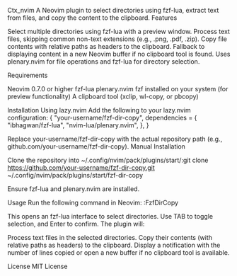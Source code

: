 Ctx_nvim
A Neovim plugin to select directories using fzf-lua, extract text from files, and copy the content to the clipboard.
Features

Select multiple directories using fzf-lua with a preview window.
Process text files, skipping common non-text extensions (e.g., .png, .pdf, .zip).
Copy file contents with relative paths as headers to the clipboard.
Fallback to displaying content in a new Neovim buffer if no clipboard tool is found.
Uses plenary.nvim for file operations and fzf-lua for directory selection.

Requirements

Neovim 0.7.0 or higher
fzf-lua
plenary.nvim
fzf installed on your system (for preview functionality)
A clipboard tool (xclip, wl-copy, or pbcopy)

Installation
Using lazy.nvim
Add the following to your lazy.nvim configuration:
{
  "your-username/fzf-dir-copy",
  dependencies = {
    "ibhagwan/fzf-lua",
    "nvim-lua/plenary.nvim",
  },
}

Replace your-username/fzf-dir-copy with the actual repository path (e.g., github.com/your-username/fzf-dir-copy).
Manual Installation

Clone the repository into ~/.config/nvim/pack/plugins/start/:git clone https://github.com/your-username/fzf-dir-copy.git ~/.config/nvim/pack/plugins/start/fzf-dir-copy


Ensure fzf-lua and plenary.nvim are installed.

Usage
Run the following command in Neovim:
:FzfDirCopy

This opens an fzf-lua interface to select directories. Use TAB to toggle selection, and Enter to confirm. The plugin will:

Process text files in the selected directories.
Copy their contents (with relative paths as headers) to the clipboard.
Display a notification with the number of lines copied or open a new buffer if no clipboard tool is available.

License
MIT License

